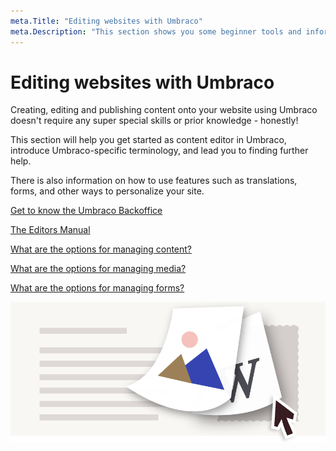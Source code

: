 ```yaml
---
meta.Title: "Editing websites with Umbraco"
meta.Description: "This section shows you some beginner tools and information to get you started with editor content in Umbraco."
---
```


# Editing websites with Umbraco

Creating, editing and publishing content onto your website using Umbraco doesn't require any super special skills or prior knowledge - honestly!

This section will help you get started as content editor in Umbraco, introduce Umbraco-specific terminology, and lead you to finding further help.

There is also information on how to use features such as translations, forms, and other ways to personalize your site.

[Get to know the Umbraco Backoffice](../umbraco-cms/fundamentals/backoffice/)

[The Editors Manual](../umbraco-cms/tutorials/editors-manual/)

[What are the options for managing content?](../umbraco-cms/tutorials/editors-manual/working-with-content/)

[What are the options for managing media?](../umbraco-cms/tutorials/editors-manual/media-management/)

[What are the options for managing forms?](../umbraco-forms/editor/)

![Editing Umbraco](images/umbraco_8_2_A.png)
